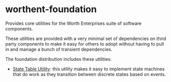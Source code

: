 # worthent-foundation
Provides core utilities for the Worth Enterprises suite of software components.

These utilities are provided with a very minimal set of dependencies on third party components to make it easy for others to adopt without having to pull in and manage a bunch of transient dependencies.

The foundation distribution includes these utilities:

* [State Table Utility](doc/state/state.md): this utility makes it easy to implement state machines that do work as they transition between discrete states based on events.
